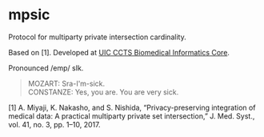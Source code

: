 # mpsic

Protocol for multiparty private intersection cardinality.

Based on \[1\]. Developed at
[UIC CCTS Biomedical Informatics Core](https://www.ccts.uic.edu/content/biomedical-informatics).

Pronounced /emp/ sIk.

> MOZART: Sra-I'm-sick.  
> CONSTANZE: Yes, you are. You are very sick.

\[1\] A. Miyaji, K. Nakasho, and S. Nishida, “Privacy-preserving integration of medical data: A practical multiparty private set intersection,” J. Med. Syst., vol. 41, no. 3, pp. 1–10, 2017.

